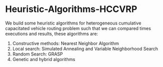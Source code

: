 # Heuristic-Algorithms-HCCVRP
We build some heuristic algorithms for heterogeneous cumulative capacitated vehicle routing problem such that we can compared times executions and results, these algorithms are: 

1. Constructive methods: Nearest Neighbor Algorithm
2. Local search: Simulated Annealing and Variable Neighborhood Search
4. Random Search: GRASP 
5. Genetic and hybrid algorithms 

